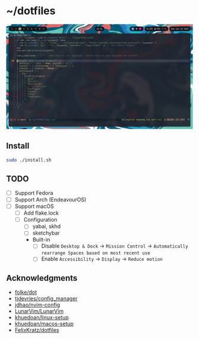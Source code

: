 # ~/dotfiles

![screenshot](./assets/2023-01-18_18-16.png)

## Install

```bash
sudo ./install.sh
```

## TODO

- [ ] Support Fedora
- [ ] Support Arch (EndeavourOS)
- [ ] Support macOS
  - [ ] Add flake.lock
  - [ ] Configuration
    - [ ] yabai, skhd
    - [ ] sketchybar
    - Built-in
        - [ ] Disable `Desktop & Dock` -> `Mission Control` -> `Automatically rearrange Spaces based on most recent use`
        - [ ] Enable `Accessibility` -> `Display` -> `Reduce motion`

## Acknowledgments

* [folke/dot](https://github.com/folke/dot)
* [tjdevries/config_manager](https://github.com/tjdevries/config_manager)
* [jdhao/nvim-config](https://github.com/jdhao/nvim-config)
* [LunarVim/LunarVim](https://github.com/LunarVim/LunarVim)
* [khuedoan/linux-setup](https://github.com/khuedoan/linux-setup)
* [khuedoan/macos-setup](https://github.com/khuedoan/macos-setup)
* [FelixKratz/dotfiles](https://github.com/FelixKratz/dotfiles)
